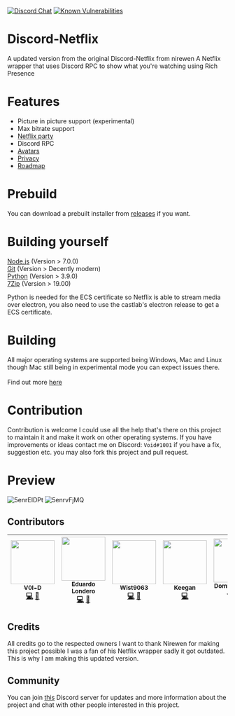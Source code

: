 [![Discord Chat](https://img.shields.io/discord/868546947953356860)](https://discord.gg/kbf8EjpxbU)
[![Known Vulnerabilities](https://snyk.io/test/github/Terroriser1/Discord-Netflix/badge.svg)](https://snyk.io/test/github/Terroriser1/Discord-Netflix)
# Discord-Netflix
A updated version from the original Discord-Netflix from nirewen
A Netflix wrapper that uses Discord RPC to show what you're watching using Rich Presence
# Features
- Picture in picture support (experimental)
- Max bitrate support
- [Netflix party](https://github.com/Terroriser1/Discord-Netflix/wiki/Netflix-Party)
- Discord RPC
- [Avatars](https://github.com/Terroriser1/Discord-Netflix/wiki/Avatars)
- [Privacy](https://github.com/Terroriser1/Discord-Netflix/wiki/Privacy)
- [Roadmap](https://github.com/Terroriser1/Discord-Netflix/wiki/Roadmap)
# Prebuild
You can download a prebuilt installer from [releases](https://github.com/Terroriser1/Discord-Netflix/releases) if you want.
# Building yourself
[Node.js](https://nodejs.org/en/) (Version > 7.0.0)<br>
[Git](https://git-scm.com/) (Version > Decently modern)<br>
[Python](https://www.python.org/downloads/) (Version > 3.9.0)<br>
[7Zip](https://www.7-zip.org/) (Version > 19.00)<br>

Python is needed for the ECS certificate so Netflix is able to stream media over electron, you also need to use the castlab's electron release to get a ECS certificate.
# Building
All major operating systems are supported being Windows, Mac and Linux though Mac still being in experimental mode you can expect issues there.<br>
<br>
Find out more [here](https://github.com/Terroriser1/Discord-Netflix/wiki)
<br>
# Contribution
Contribution is welcome I could use all the help that's there on this project to maintain it and make it work on other operating systems. If you have improvements or ideas contact me on Discord: `Void#1001` if you have a fix, suggestion etc. you may also fork this project and pull request.
# Preview
![5enrEIDPt](https://user-images.githubusercontent.com/35117713/139714823-c591704e-740e-4e3d-bbd8-7830179deda1.png)
![5enrvFjMQ](https://user-images.githubusercontent.com/35117713/139714839-25079790-3ec4-4d00-85a5-42b07040703d.png)
## Contributors
<!-- ALL-CONTRIBUTORS-LIST:START - Do not remove or modify this section -->
<!-- prettier-ignore -->
| [<img src="https://avatars.githubusercontent.com/u/35117713?v=4" width="100px;"/><br /><sub><b>V0l-D</b></sub>](https://github.com/V0l-D "Void#1001")<br />[💻](https://github.com/V0l-D/discord-netflix/commits?author=V0l-D "Code") [🎨](#design-V0l-D "Design")| [<img src="https://avatars1.githubusercontent.com/u/8761479?v=4" width="100px;"/><br /><sub><b>Eduardo Londero</b></sub>](https://github.com/nirewen "Nirewen#9011")<br />[💻](https://github.com/nirewen/discord-netflix/commits?author=nirewen "Code") [🎨](#design-nirewen "Design") | [<img src="https://avatars0.githubusercontent.com/u/22089269?v=4" width="100px;"/><br /><sub><b>Wist9063</b></sub>](https://hexaplexsoftware.ga/ "Wistful__#9063")<br />[💻](https://github.com/nirewen/discord-netflix/commits?author=Wist9063 "Code") [🎨](#design-Wist9063 "Design") | [<img src="https://avatars1.githubusercontent.com/u/27071605?v=4" width="100px;"/><br /><sub><b>Keegan</b></sub>](https://keyygan.me "Keyygan#0001")<br />[💻](https://github.com/nirewen/discord-netflix/commits?author=Keyygan "Code") | [<img src="https://avatars2.githubusercontent.com/u/13137236?v=4" width="100px;"/><br /><sub><b>Dominic Fitch-Jones</b></sub>](https://github.com/dmfj "Dmfj#0001")<br />[💡](# "Support") | [<img src="https://avatars0.githubusercontent.com/u/3434404?v=4" width="100px;"/><br /><sub><b>NovusTheory</b></sub>](https://modulobot.xyz "NovusTheory#2244")<br />[💻](https://github.com/nirewen/discord-netflix/commits?author=NovusTheory "Code") | [<img src="https://user-images.githubusercontent.com/35117713/127240008-c7bd7448-87e6-426d-a6f5-7bd64a0b7033.jpg" width="100px"><br /><sub><b>Maik</b></sub>](# "Maik#8097")<br />[📹](https://www.youtube.com/watch?v=8AYBykvOKzo "Video")[✅](# "Tutorial") | 
| :---: | :---: | :---: | :---: | :---: | :---: | :---: |
<!-- ALL-CONTRIBUTORS-LIST:END -->
## Credits
All credits go to the respected owners I want to thank Nirewen for making this project possible I was a fan of his Netflix wrapper sadly it got outdated. This is why I am making this updated version.
## Community
You can join [this](https://discord.gg/mJYxxeZygw) Discord server for updates and more information about the project and chat with other people interested in this project.
